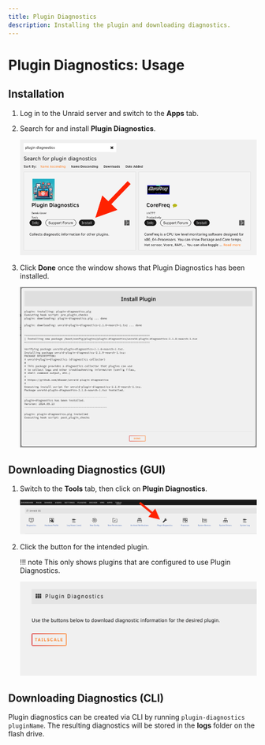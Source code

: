 ```yaml
---
title: Plugin Diagnostics
description: Installing the plugin and downloading diagnostics.
---
```


# Plugin Diagnostics: Usage 

## Installation

1. Log in to the Unraid server and switch to the **Apps** tab.
2. Search for and install **Plugin Diagnostics**.

    ![!install-plugin](assets/install-plugin.png)

4. Click **Done** once the window shows that Plugin Diagnostics has been installed.

    ![!install-complete](assets/install-complete.png)

## Downloading Diagnostics (GUI)

1. Switch to the **Tools** tab, then click on **Plugin Diagnostics**.

    ![!tools-menu.png](assets/tools-menu.png)

2. Click the button for the intended plugin.

    !!! note
        This only shows plugins that are configured to use Plugin Diagnostics.

    ![!tools-menu.png](assets/download-diags.png)

## Downloading Diagnostics (CLI)

Plugin diagnostics can be created via CLI by running `plugin-diagnostics pluginName`. The resulting diagnostics will be stored in the **logs** folder on the flash drive.